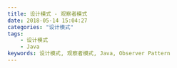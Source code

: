 ```yaml
---
title: 设计模式 - 观察者模式
date: 2018-05-14 15:04:27
categories: "设计模式"
tags:
    - 设计模式
    - Java
keywords: 设计模式, 观察者模式, Java, Observer Pattern
---
```




